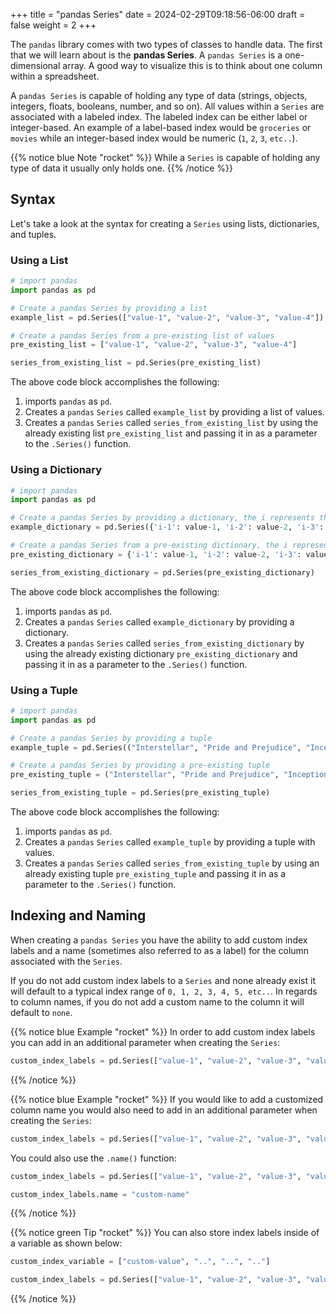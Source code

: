 +++
title = "pandas Series"
date = 2024-02-29T09:18:56-06:00
draft = false
weight = 2
+++

The `pandas` library comes with two types of classes to handle data. The first that we will learn about is the **pandas Series**. A `pandas Series` is a one-dimensional array. A good way to visualize this is to think about one column within a spreadsheet.

A `pandas Series` is capable of holding any type of data (strings, objects, integers, floats, booleans, number, and so on). All values within a `Series` are associated with a labeled index. The labeled index can be either label or integer-based. An example of a label-based index would be `groceries` or `movies` while an integer-based index would be numeric (`1`, `2`, `3`, `etc..`).

{{% notice blue Note "rocket" %}}
While a `Series` is capable of holding any type of data it usually only holds one.
{{% /notice %}}

## Syntax

Let's take a look at the syntax for creating a `Series` using lists, dictionaries, and tuples.

### Using a List

```python {linenos=table}
# import pandas
import pandas as pd

# Create a pandas Series by providing a list
example_list = pd.Series(["value-1", "value-2", "value-3", "value-4"])

# Create a pandas Series from a pre-existing list of values
pre_existing_list = ["value-1", "value-2", "value-3", "value-4"]

series_from_existing_list = pd.Series(pre_existing_list)
```

The above code block accomplishes the following:
1. imports `pandas` as `pd`.
1. Creates a `pandas` `Series` called `example_list` by providing a list of values.
1. Creates a `pandas` `Series` called `series_from_existing_list` by using the already existing list `pre_existing_list` and passing it in as a parameter to the `.Series()` function.

### Using a Dictionary

```python {linenos=table}
# import pandas
import pandas as pd

# Create a pandas Series by providing a dictionary, the i represents the index of the dictionary
example_dictionary = pd.Series({'i-1': value-1, 'i-2': value-2, 'i-3': value-3, 'i-4': value-4})

# Create a pandas Series from a pre-existing dictionary, the i represents the index of the dictionary
pre_existing_dictionary = {'i-1': value-1, 'i-2': value-2, 'i-3': value-3, 'i-4': value-4}

series_from_existing_dictionary = pd.Series(pre_existing_dictionary)
```

The above code block accomplishes the following:
1. imports `pandas` as `pd`.
1. Creates a `pandas` `Series` called `example_dictionary` by providing a dictionary.
1. Creates a `pandas` `Series` called `series_from_existing_dictionary` by using the already existing dictionary `pre_existing_dictionary` and passing it in as a parameter to the `.Series()` function.

### Using a Tuple

```python {linenos=table}
# import pandas
import pandas as pd

# Create a pandas Series by providing a tuple
example_tuple = pd.Series(("Interstellar", "Pride and Prejudice", "Inception", "Barbie"))

# Create a pandas Series by providing a pre-existing tuple
pre_existing_tuple = ("Interstellar", "Pride and Prejudice", "Inception", "Barbie")

series_from_existing_tuple = pd.Series(pre_existing_tuple)
```

The above code block accomplishes the following:
1. imports `pandas` as `pd`.
1. Creates a `pandas` `Series` called `example_tuple` by providing a tuple with values.
1. Creates a `pandas` `Series` called `series_from_existing_tuple` by using an already existing tuple `pre_existing_tuple` and passing it in as a parameter to the `.Series()` function.

## Indexing and Naming

When creating a `pandas Series` you have the ability to add custom index labels and a name (sometimes also referred to as a label) for the column associated with the `Series`.  

If you do not add custom index labels to a `Series` and none already exist it will default to a typical index range of `0, 1, 2, 3, 4, 5, etc..`. In regards to column names, if you do not add a custom name to the column it will default to `none`.

{{% notice blue Example "rocket" %}}
In order to add custom index labels you can add in an additional parameter when creating the `Series`:

```python
custom_index_labels = pd.Series(["value-1", "value-2", "value-3", "value-4"], index = ["custom-value", "..", "..", ".."])
```
{{% /notice %}}

{{% notice blue Example "rocket" %}}
If you would like to add a customized column name you would also need to add in an additional parameter when creating the `Series`:

```python
custom_index_labels = pd.Series(["value-1", "value-2", "value-3", "value-4"], index = ["custom-value", "..", "..", ".."], name = "custom-name")
```

You could also use the `.name()` function:

```python
custom_index_labels = pd.Series(["value-1", "value-2", "value-3", "value-4"], index = ["custom-value", "..", "..", ".."])

custom_index_labels.name = "custom-name"
```
{{% /notice %}}

{{% notice green Tip "rocket" %}}
You can also store index labels inside of a variable as shown below:

```python
custom_index_variable = ["custom-value", "..", "..", ".."]

custom_index_labels = pd.Series(["value-1", "value-2", "value-3", "value-4"], index = custom_index_variable)
```
{{% /notice %}}